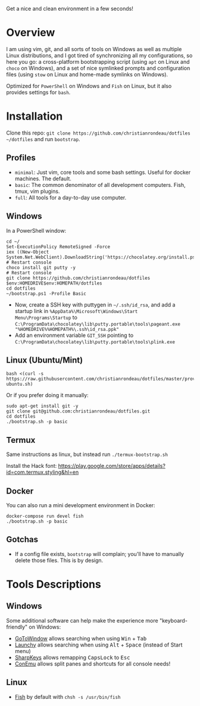 Get a nice and clean environment in a few seconds!

# Overview

I am using vim, git, and all sorts of tools on Windows as well as multiple Linux distributions, and I got tired of synchronizing all my configurations, so here you go: a cross-platform bootstrapping script (using `apt` on Linux and `choco` on Windows), and a set of nice symlinked prompts and configuration files (using `stow` on Linux and home-made symlinks on Windows).

Optimized for `PowerShell` on Windows and `Fish` on Linux, but it also provides settings for `bash`.

# Installation

Clone this repo: `git clone https://github.com/christianrondeau/dotfiles ~/dotfiles` and run `bootstrap`.

## Profiles

* `minimal`: Just vim, core tools and some bash settings. Useful for docker machines. The default.
* `basic`: The common denominator of all development computers. Fish, tmux, vim plugins.
* `full`: All tools for a day-to-day use computer.

## Windows

In a PowerShell window:

    cd ~/
    Set-ExecutionPolicy RemoteSigned -Force
    iex ((New-Object System.Net.WebClient).DownloadString('https://chocolatey.org/install.ps1'))
    # Restart console
    choco install git putty -y
    # Restart console
    git clone https://github.com/christianrondeau/dotfiles $env:HOMEDRIVE$env:HOMEPATH/dotfiles
    cd dotfiles
    ~/bootstrap.ps1 -Profile Basic
    
* Now, create a SSH key with puttygen in `~/.ssh/id_rsa`, and add a startup link in `%AppData%\Microsoft\Windows\Start Menu\Programs\Startup` to `C:\ProgramData\chocolatey\lib\putty.portable\tools\pageant.exe "%HOMEDRIVE%%HOMEPATH%\.ssh\id_rsa.ppk"`
* Add an environment variable `GIT_SSH` pointing to `C:\ProgramData\chocolatey\lib\putty.portable\tools\plink.exe`

## Linux (Ubuntu/Mint)

    bash <(curl -s https://raw.githubusercontent.com/christianrondeau/dotfiles/master/provision/provision-ubuntu.sh)

Or if you prefer doing it manually:

    sudo apt-get install git -y
    git clone git@github.com:christianrondeau/dotfiles.git
    cd dotfiles
    ./bootstrap.sh -p basic

## Termux

Same instructions as linux, but instead run `./termux-bootstrap.sh`

Install the Hack font: https://play.google.com/store/apps/details?id=com.termux.styling&hl=en

## Docker

You can also run a mini development environment in Docker:

    docker-compose run devel fish
    ./bootstrap.sh -p basic

## Gotchas

* If a config file exists, `bootstrap` will complain; you'll have to manually delete those files. This is by design.

# Tools Descriptions

## Windows

Some additional software can help make the experience more "keyboard-friendly" on Windows:

* [GoToWindow](https://github.com/christianrondeau/GoToWindow) allows searching when using <kbd>Win</kbd> + <kbd>Tab</kbd>
* [Launchy](https://www.launchy.net/) allows searching when using <kbd>Alt</kbd> + <kbd>Space</kbd> (instead of Start menu)
* [SharpKeys](https://github.com/randyrants/sharpkeys) allows remapping <kbd>CapsLock</kbd> to <kbd>Esc</kbd>
* [ConEmu](https://conemu.github.io/) allows split panes and shortcuts for all console needs!

## Linux

* [Fish](https://fishshell.com/) by default with `chsh -s /usr/bin/fish`
